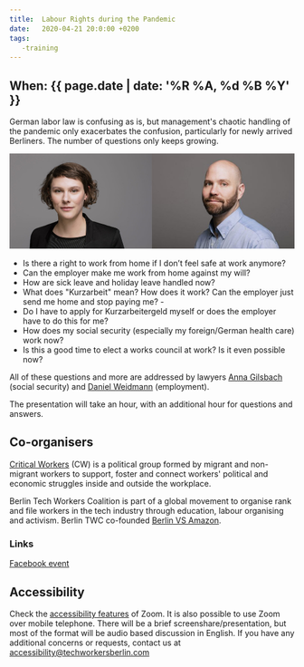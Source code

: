 ```yaml
---
title:  Labour Rights during the Pandemic
date:   2020-04-21 20:0:00 +0200
tags:
   -training
---
```


## When: {{ page.date | date: '%R %A, %d %B %Y' }}

German labor law is confusing as is, but management's chaotic handling of the pandemic only exacerbates the confusion, particularly for newly arrived Berliners. The number of questions only keeps growing.

![Lawyers Gilsbach and Weidmann](/assets/img/gilsbach_und_weidmann.jpg)

- Is there a right to work from home if I don’t feel safe at work anymore?
- Can the employer make me work from home against my will?
- How are sick leave and holiday leave handled now?
- What does "Kurzarbeit" mean? How does it work? Can the employer just send me home and stop paying me? -
- Do I have to apply for Kurzarbeitergeld myself or does the employer have to do this for me?
- How does my social security (especially my foreign/German health care) work now?
- Is this a good time to elect a works council at work? Is it even possible now?

All of these questions and more are addressed by lawyers [Anna Gilsbach](https://dka-kanzlei.de/gilsbach.html) (social security) and [Daniel Weidmann](https://dka-kanzlei.de/weidmann.html) (employment).

The presentation will take an hour, with an additional hour for questions and answers.

## Co-organisers

[Critical Workers](https://criticalworkers.noblogs.org/) (CW) is a political group formed by migrant and non-migrant workers to support, foster and connect workers' political and economic struggles inside and outside the workplace.


Berlin Tech Workers Coalition is part of a global movement to organise rank and file workers in the tech industry through education, labour organising and activism. Berlin TWC co-founded [Berlin VS Amazon](https://www.berlinvsamazon.com/).

### Links

[Facebook event](https://www.facebook.com/events/834413577071824/)

## Accessibility

Check the [accessibility features](https://zoom.us/accessibility) of Zoom. It is also possible to use Zoom over mobile telephone. There will be a brief screenshare/presentation, but most of the format will be audio based discussion in English. If you have any additional concerns or requests, contact us at accessibility@techworkersberlin.com
